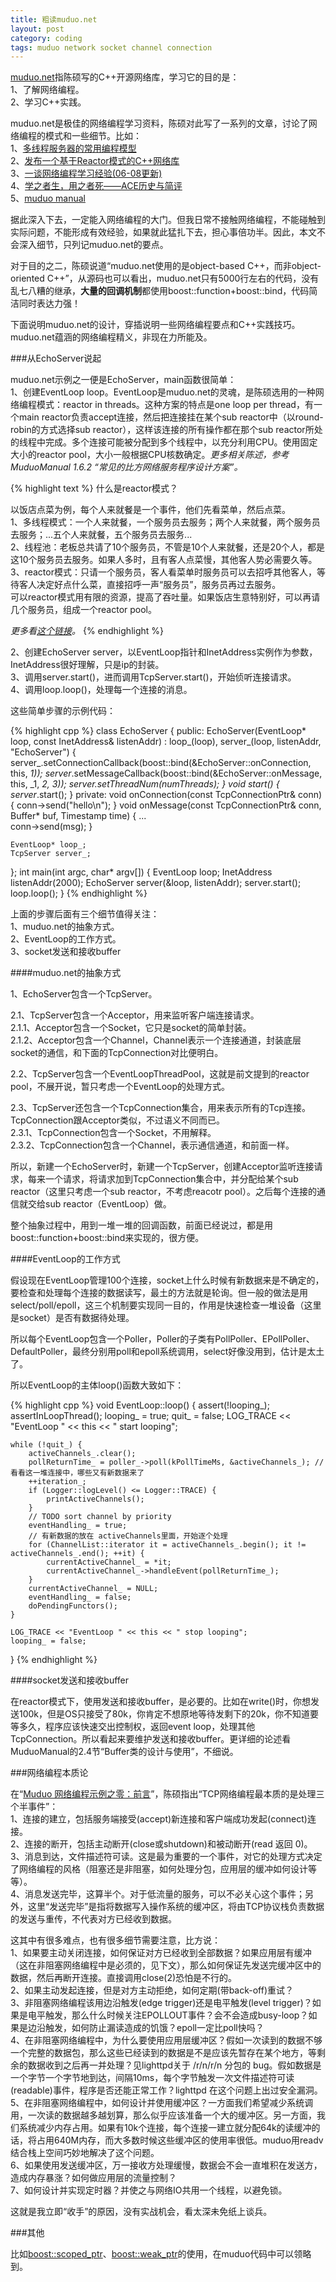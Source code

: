 ```yaml
---
title: 粗读muduo.net
layout: post
category: coding
tags: muduo network socket channel connection
---
```


[muduo.net](http://code.google.com/p/muduo/)指陈硕写的C++开源网络库，学习它的目的是：  
1、了解网络编程。  
2、学习C++实践。  

muduo.net是极佳的网络编程学习资料，陈硕对此写了一系列的文章，讨论了网络编程的模式和一些细节。比如：  
1、[多线程服务器的常用编程模型](http://files.cppblog.com/Solstice/multithreaded_server.pdf)  
2、[发布一个基于Reactor模式的C++网络库](http://blog.csdn.net/solstice/article/details/5848547)	 
3、[一谈网络编程学习经验(06-08更新)](http://blog.csdn.net/solstice/article/details/6527585)  
4、[学之者生，用之者死——ACE历史与简评](http://blog.csdn.net/solstice/article/details/5364096)  
5、[muduo manual](https://github.com/downloads/chenshuo/documents/MuduoManual.pdf)  

据此深入下去，一定能入网络编程的大门。但我日常不接触网络编程，不能碰触到实际问题，不能形成有效经验，如果就此猛扎下去，担心事倍功半。因此，本文不会深入细节，只列记muduo.net的要点。

对于目的之二，陈硕说道“muduo.net使用的是object-based C++，而非object-oriented C++”，从源码也可以看出，muduo.net只有5000行左右的代码，没有乱七八糟的继承，**大量的回调机制**都使用boost::function+boost::bind，代码简洁同时表达力强！

下面说明muduo.net的设计，穿插说明一些网络编程要点和C++实践技巧。muduo.net蕴涵的网络编程精义，非现在力所能及。

###从EchoServer说起

muduo.net示例之一便是EchoServer，main函数很简单：  
1、创建EventLoop loop。EventLoop是muduo.net的灵魂，是陈硕选用的一种网络编程模式：reactor in threads。这种方案的特点是one loop per thread，有一个main reactor负责accept连接，然后把连接挂在某个sub reactor中（以round-robin的方式选择sub reactor），这样该连接的所有操作都在那个sub reactor所处的线程中完成。多个连接可能被分配到多个线程中，以充分利用CPU。使用固定大小的reactor pool，大小一般根据CPU核数确定。*更多相关陈述，参考MuduoManual 1.6.2 “常见的比方网络服务程序设计方案”。*

{% highlight text %}
什么是reactor模式？  

以饭店点菜为例，每个人来就餐是一个事件，他们先看菜单，然后点菜。  
1、多线程模式：一个人来就餐，一个服务员去服务；两个人来就餐，两个服务员去服务；...五个人来就餐，五个服务员去服务...  
2、线程池：老板总共请了10个服务员，不管是10个人来就餐，还是20个人，都是这10个服务员去服务。如果人多时，且有客人点菜慢，其他客人势必需要久等。  
3、reactor模式：只请一个服务员，客人看菜单时服务员可以去招呼其他客人，等待客人决定好点什么菜，直接招呼一声“服务员”，服务员再过去服务。  
可以reactor模式用有限的资源，提高了吞吐量。如果饭店生意特别好，可以再请几个服务员，组成一个reactor pool。

*更多看[这个链接](http://daimojingdeyu.iteye.com/blog/828696)。*
{% endhighlight %}

2、创建EchoServer server，以EventLoop指针和InetAddress实例作为参数，InetAddress很好理解，只是ip的封装。  
3、调用server.start()，进而调用TcpServer.start()，开始侦听连接请求。  
4、调用loop.loop()，处理每一个连接的消息。  

这些简单步骤的示例代码：  

{% highlight cpp %}
class EchoServer {
public:
    EchoServer(EventLoop* loop, const InetAddress& listenAddr) : loop_(loop), server_(loop, listenAddr, "EchoServer") {
        server_.setConnectionCallback(boost::bind(&EchoServer::onConnection, this, _1));
        server_.setMessageCallback(boost::bind(&EchoServer::onMessage, this, _1, _2, _3));
        server_.setThreadNum(numThreads);
    }
    void start() { server_.start(); }
private:
    void onConnection(const TcpConnectionPtr& conn) { conn->send("hello\n"); }
    void onMessage(const TcpConnectionPtr& conn, Buffer* buf, Timestamp time) {
		...        
        conn->send(msg);
    }

    EventLoop* loop_;
    TcpServer server_;
};
int main(int argc, char* argv[]) {
    EventLoop loop;
    InetAddress listenAddr(2000);
    EchoServer server(&loop, listenAddr);
    server.start();
    loop.loop();
}
{% endhighlight %}

上面的步骤后面有三个细节值得关注：  
1、muduo.net的抽象方式。  
2、EventLoop的工作方式。  
3、socket发送和接收buffer  

####muduo.net的抽象方式

1、EchoServer包含一个TcpServer。  

2.1、TcpServer包含一个Acceptor，用来监听客户端连接请求。  
2.1.1、Acceptor包含一个Socket，它只是socket的简单封装。  
2.1.2、Acceptor包含一个Channel，Channel表示一个连接通道，封装底层socket的通信，和下面的TcpConnection对比便明白。  

2.2、TcpServer包含一个EventLoopThreadPool，这就是前文提到的reactor pool，不展开说，暂只考虑一个EventLoop的处理方式。  

2.3、TcpServer还包含一个TcpConnection集合，用来表示所有的Tcp连接。TcpConnection跟Acceptor类似，不过语义不同而已。  
2.3.1、TcpConnection包含一个Socket，不用解释。  
2.3.2、TcpConnection包含一个Channel，表示通信通道，和前面一样。  

所以，新建一个EchoServer时，新建一个TcpServer，创建Acceptor监听连接请求，每来一个请求，将请求加到TcpConnection集合中，并分配给某个sub reactor（这里只考虑一个sub reactor，不考虑reacotr pool）。之后每个连接的通信就交给sub reactor（EventLoop）做。

整个抽象过程中，用到一堆一堆的回调函数，前面已经说过，都是用boost::function+boost::bind来实现的，很方便。

####EventLoop的工作方式

假设现在EventLoop管理100个连接，socket上什么时候有新数据来是不确定的，要检查和处理每个连接的数据读写，最土的方法就是轮询。但一般的做法是用select/poll/epoll，这三个机制要实现同一目的，作用是快速检查一堆设备（这里是socket）是否有数据待处理。

所以每个EventLoop包含一个Poller，Poller的子类有PollPoller、EPollPoller、DefaultPoller，最终分别用poll和epoll系统调用，select好像没用到，估计是太土了。

所以EventLoop的主体loop()函数大致如下：

{% highlight cpp %}
void EventLoop::loop() {
    assert(!looping_);
    assertInLoopThread();
    looping_ = true;
    quit_ = false;
    LOG_TRACE << "EventLoop " << this << " start looping";

    while (!quit_) {
        activeChannels_.clear();
        pollReturnTime_ = poller_->poll(kPollTimeMs, &activeChannels_); // 看看这一堆连接中，哪些又有新数据来了
        ++iteration_;
        if (Logger::logLevel() <= Logger::TRACE) {
            printActiveChannels();
        }
        // TODO sort channel by priority
        eventHandling_ = true;
		// 有新数据的放在 activeChannels里面，开始逐个处理
        for (ChannelList::iterator it = activeChannels_.begin(); it != activeChannels_.end(); ++it) {
            currentActiveChannel_ = *it;
            currentActiveChannel_->handleEvent(pollReturnTime_);
        }
        currentActiveChannel_ = NULL;
        eventHandling_ = false;
        doPendingFunctors();
    }

    LOG_TRACE << "EventLoop " << this << " stop looping";
    looping_ = false;
}
{% endhighlight %}

####socket发送和接收buffer

在reactor模式下，使用发送和接收buffer，是必要的。比如在write()时，你想发送100k，但是OS只接受了80k，你肯定不想原地等待发剩下的20k，你不知道要等多久，程序应该快速交出控制权，返回event loop，处理其他TcpConnection。所以看起来要维护发送和接收buffer。更详细的论述看MuduoManual的2.4节“Buffer类的设计与使用”，不细说。

###网络编程本质论

在“[Muduo 网络编程示例之零：前言](http://blog.csdn.net/Solstice/article/details/6171831)”，陈硕指出“TCP网络编程最本质的是处理三个半事件”：  
1、连接的建立，包括服务端接受(accept)新连接和客户端成功发起(connect)连接。  
2、连接的断开，包括主动断开(close或shutdown)和被动断开(read 返回 0)。  
3、消息到达，文件描述符可读。这是最为重要的一个事件，对它的处理方式决定了网络编程的风格（阻塞还是非阻塞，如何处理分包，应用层的缓冲如何设计等等）。  
4、消息发送完毕，这算半个。对于低流量的服务，可以不必关心这个事件；另外，这里“发送完毕”是指将数据写入操作系统的缓冲区，将由TCP协议栈负责数据的发送与重传，不代表对方已经收到数据。

这其中有很多难点，也有很多细节需要注意，比方说：  
1、如果要主动关闭连接，如何保证对方已经收到全部数据？如果应用层有缓冲（这在非阻塞网络编程中是必须的，见下文），那么如何保证先发送完缓冲区中的数据，然后再断开连接。直接调用close(2)恐怕是不行的。  
2、如果主动发起连接，但是对方主动拒绝，如何定期(带back-off)重试？  
3、非阻塞网络编程该用边沿触发(edge trigger)还是电平触发(level trigger)？如果是电平触发，那么什么时候关注EPOLLOUT事件？会不会造成busy-loop？如果是边沿触发，如何防止漏读造成的饥饿？epoll一定比poll快吗？  
4、在非阻塞网络编程中，为什么要使用应用层缓冲区？假如一次读到的数据不够一个完整的数据包，那么这些已经读到的数据是不是应该先暂存在某个地方，等剩余的数据收到之后再一并处理？见lighttpd关于 /r/n/r/n 分包的 bug。假如数据是一个字节一个字节地到达，间隔10ms，每个字节触发一次文件描述符可读(readable)事件，程序是否还能正常工作？lighttpd 在这个问题上出过安全漏洞。  
5、在非阻塞网络编程中，如何设计并使用缓冲区？一方面我们希望减少系统调用，一次读的数据越多越划算，那么似乎应该准备一个大的缓冲区。另一方面，我们系统减少内存占用。如果有10k个连接，每个连接一建立就分配64k的读缓冲的话，将占用640M内存，而大多数时候这些缓冲区的使用率很低。muduo用readv 结合栈上空间巧妙地解决了这个问题。  
6、如果使用发送缓冲区，万一接收方处理缓慢，数据会不会一直堆积在发送方，造成内存暴涨？如何做应用层的流量控制？  
7、如何设计并实现定时器？并使之与网络IO共用一个线程，以避免锁。  

这就是我立即“收手”的原因，没有实战机会，看太深未免纸上谈兵。

###其他

比如[boost::scoped_ptr](http://www.cnblogs.com/TianFang/archive/2008/09/15/1291050.html)、[boost::weak_ptr](http://www.cnblogs.com/TianFang/archive/2008/09/20/1294590.html)的使用，在muduo代码中可以领略到。
